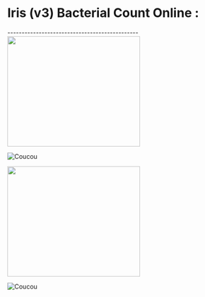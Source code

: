 <h1> Iris (v3) Bacterial Count Online :  </h1>
----------------------------------------------

<img src="https://github.com/dfialaire/Iris-v3-Bacterial-Count-Online/tree/main/Img0_png.png" width=300 height=250 />

![Coucou](https://github.com/dfialaire/Iris-v3-Bacterial-Count-Online/blob/tree/main/Img0_png.png)



<img src="[https://github.com/dfialaire/Iris-v3-Bacterial-Count-Online/tree/main/Img0_png.png](https://github.com/dfialaire/Iris-v3-Bacterial-Count-Online/blob/main/Image/Img0_png.png)" width=300 height=250 />

![Coucou]([https://github.com/dfialaire/Iris-v3-Bacterial-Count-Online/blob/tree/main/Img0_png.png](https://github.com/dfialaire/Iris-v3-Bacterial-Count-Online/blob/main/Image/Img0_png.png))

